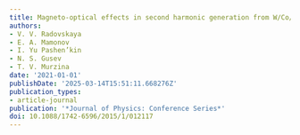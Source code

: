 ```yaml
---
title: Magneto-optical effects in second harmonic generation from W/Co/Pt nanofilms
authors:
- V. V. Radovskaya
- E. A. Mamonov
- I. Yu Pashen’kin
- N. S. Gusev
- T. V. Murzina
date: '2021-01-01'
publishDate: '2025-03-14T15:51:11.668276Z'
publication_types:
- article-journal
publication: '*Journal of Physics: Conference Series*'
doi: 10.1088/1742-6596/2015/1/012117
---
```

